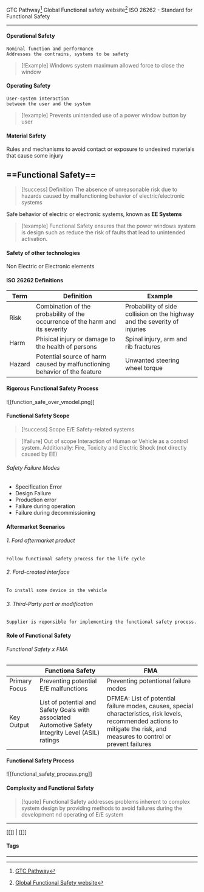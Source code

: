 GTC Pathway[^1]
Global Functional safety website[^2]
ISO 26262 - Standard for Functional Safety
***

#### Operational Safety
	Nominal function and performance
	Addresses the contrains, systems to be safety
>[!Example]
>Windows system maximum allowed force to close the window

#### Operating Safety
	User-system interaction 
	between the user and the system
>[!example]
>Prevents unintended use of a power window button by user

#### Material Safety
Rules and mechanisms to avoid contact or exposure to undesired materials that cause some injury

## ==Functional Safety==

>[!success] Definition
>The absence of unreasonable risk due to hazards caused by malfunctioning behavior of electric/electronic systems

Safe behavior of electric or electronic systems, known as **EE Systems**

>[!example]
>Functional Safety ensures that the power windows system is design such as reduce the risk of faults that lead to unintended activation.

#### Safety of other technologies
Non Electric or Electronic elements


#### ISO 26262 Definitions

|Term|Definition|Example|
|----|----------|-------|
|Risk|Combination of the probability of the occurrence of the harm and its severity|Probability of side collision on the highway and the severity of injuries |
|Harm|Phisical injury or damage to the health of persons|Spinal injury, arm and rib fractures|
|Hazard|Potential source of harm caused by malfunctioning behavior of the feature|Unwanted steering wheel torque|

#### Rigorous Functional Safety Process

![[function_safe_over_vmodel.png]]

#### Functional Safety Scope

>[!success] Scope
>E/E Safety-related systems



>[!failure] Out of scope
>Interaction of Human or Vehicle as a control system.
>Additionally: Fire, Toxicity and Electric Shock (not directly caused by EE) 


###### Safety Failure Modes
- Specification Error
- Design Failure
- Production error
- Failure during operation
- Failure during decommissioning


#### Aftermarket Scenarios

###### 1. Ford aftermarket product
	Follow functional safety process for the life cycle
###### 2. Ford-created interface
	To install some device in the vehicle
###### 3. Third-Party part or modification
	Supplier is reponsible for implementing the functional safety process.


#### Role of Functional Safety

###### Functional Safety x FMA

| |Functiona Safety|FMA|
|--|--|-|
|Primary Focus|Preventing potential E/E malfunctions|Preventing potentional failure modes|
|Key Output|List of potential and Safety Goals with associated Automotive Safety Integrity Level \(ASIL\) ratings|DFMEA: List of potential failure modes, causes, special characteristics, risk levels, recommended actions to mitigate the risk, and measures to control or prevent failures|


#### Functional Safety Process

![[functional_safety_process.png]]

#### Complexity and Functional Safety

>[!quote] 
>Functional Safety addresses problems inherent to complex system design by providing methods to avoid failures during the development nd operating of E/E system




***
[[]] | [[]]
#### Tags
***
[^1]: [GTC Pathway](https://degreed.com/pathway/3pm7ejxz9n/pathway?newWindow=true)
[^2]: [Global Functional Safety website](https://azureford.sharepoint.com/sites/GlobalFunctionalSafety/Pages/default.aspx)

